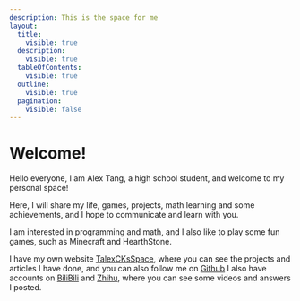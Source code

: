 ```yaml
---
description: This is the space for me
layout:
  title:
    visible: true
  description:
    visible: true
  tableOfContents:
    visible: true
  outline:
    visible: true
  pagination:
    visible: false
---
```


# Welcome!

Hello everyone, I am Alex Tang, a high school student, and welcome to my personal space!&#x20;

Here, I will share my life, games, projects, math learning and some achievements, and I hope to communicate and learn with you.&#x20;

I am interested in programming and math, and I also like to play some fun games, such as Minecraft and HearthStone.&#x20;

I have my own website [TalexCKsSpace](https://me.talexck.space), where you can see the projects and articles I have done, and you can also follow me on [Github](https://github.com/TalexCK) I also have accounts on [BiliBili](https://space.bilibili.com/1368936367) and [Zhihu](https://www.zhihu.com/people/talexcalexk), where you can see some videos and answers I posted.
